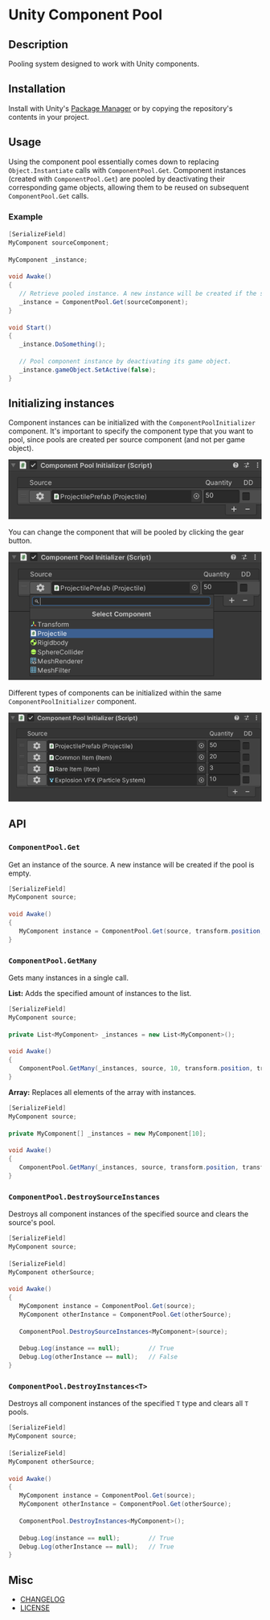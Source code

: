 # Unity Component Pool #

## Description

Pooling system designed to work with Unity components.

## Installation

Install with Unity's [Package Manager](https://docs.unity3d.com/Manual/upm-ui-giturl.html) or by copying the repository's contents in your project.

## Usage

Using the component pool essentially comes down to replacing `Object.Instantiate` calls with `ComponentPool.Get`. Component instances (created with `ComponentPool.Get`) are pooled by deactivating their corresponding game objects, allowing them to be reused on subsequent `ComponentPool.Get` calls.

### Example

```cs
[SerializeField]
MyComponent sourceComponent;

MyComponent _instance;

void Awake()
{
   // Retrieve pooled instance. A new instance will be created if the source component's pool is empty.
   _instance = ComponentPool.Get(sourceComponent);
}

void Start()
{
   _instance.DoSomething();

   // Pool component instance by deactivating its game object.
   _instance.gameObject.SetActive(false);
}
```

## Initializing instances

Component instances can be initialized with the `ComponentPoolInitializer` component. It's important to specify the component type that you want to pool, since pools are created per source component (and not per game object).

![Inspector](https://raw.githubusercontent.com/jeffbert/Unity-Component-Pool/main/.github/images/pool-initializer-1.png "Component Pool Initializer inspector")

You can change the component that will be pooled by clicking the gear button.

![Selector](https://raw.githubusercontent.com/jeffbert/Unity-Component-Pool/main/.github/images/pool-initializer-2.png "Component Pool Initializer - Selecting the source component to pool.")

Different types of components can be initialized within the same `ComponentPoolInitializer` component.

![Source Component](https://raw.githubusercontent.com/jeffbert/Unity-Component-Pool/main/.github/images/pool-initializer-3.png "Component Pool Initializer - Selecting the source component to pool.")

## API

### `ComponentPool.Get`

Get an instance of the source. A new instance will be created if the pool is empty.
```cs
[SerializeField]
MyComponent source;

void Awake()
{
   MyComponent instance = ComponentPool.Get(source, transform.position, transform.rotation);
}
```

### `ComponentPool.GetMany`

Gets many instances in a single call.

**List:** Adds the specified amount of instances to the list.

```cs
[SerializeField]
MyComponent source;

private List<MyComponent> _instances = new List<MyComponent>();

void Awake()
{
   ComponentPool.GetMany(_instances, source, 10, transform.position, transform.rotation);
}
```

**Array:** Replaces all elements of the array with instances.
```cs
[SerializeField]
MyComponent source;

private MyComponent[] _instances = new MyComponent[10];

void Awake()
{
   ComponentPool.GetMany(_instances, source, transform.position, transform.rotation);
}
```

### `ComponentPool.DestroySourceInstances`

Destroys all component instances of the specified source and clears the source's pool.

```cs
[SerializeField]
MyComponent source;

[SerializeField]
MyComponent otherSource;

void Awake()
{
   MyComponent instance = ComponentPool.Get(source);
   MyComponent otherInstance = ComponentPool.Get(otherSource);

   ComponentPool.DestroySourceInstances<MyComponent>(source);

   Debug.Log(instance == null);        // True
   Debug.Log(otherInstance == null);   // False
}
```

### `ComponentPool.DestroyInstances<T>`

Destroys all component instances of the specified `T` type and clears all `T` pools.

```cs
[SerializeField]
MyComponent source;

[SerializeField]
MyComponent otherSource;

void Awake()
{
   MyComponent instance = ComponentPool.Get(source);
   MyComponent otherInstance = ComponentPool.Get(otherSource);

   ComponentPool.DestroyInstances<MyComponent>();

   Debug.Log(instance == null);        // True
   Debug.Log(otherInstance == null);   // True
}
```

## Misc ##

- [CHANGELOG](https://raw.githubusercontent.com/jeffbert/Unity-Component-Pool/main/CHANGELOG.md)
- [LICENSE](https://raw.githubusercontent.com/jeffbert/Unity-Component-Pool/main/LICENSE)
